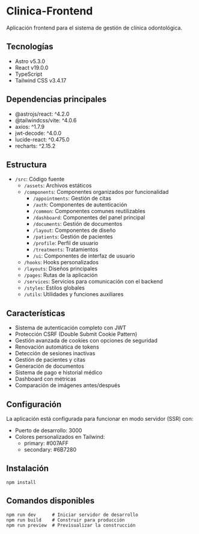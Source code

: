 # Clinica-Frontend

Aplicación frontend para el sistema de gestión de clínica odontológica.

## Tecnologías
- Astro v5.3.0
- React v19.0.0
- TypeScript
- Tailwind CSS v3.4.17

## Dependencias principales
- @astrojs/react: ^4.2.0
- @tailwindcss/vite: ^4.0.6
- axios: ^1.7.9
- jwt-decode: ^4.0.0
- lucide-react: ^0.475.0
- recharts: ^2.15.2

## Estructura
- `/src`: Código fuente
  - `/assets`: Archivos estáticos
  - `/components`: Componentes organizados por funcionalidad
    - `/appointments`: Gestión de citas
    - `/auth`: Componentes de autenticación
    - `/common`: Componentes comunes reutilizables
    - `/dashboard`: Componentes del panel principal
    - `/documents`: Gestión de documentos
    - `/layout`: Componentes de diseño
    - `/patients`: Gestión de pacientes
    - `/profile`: Perfil de usuario
    - `/treatments`: Tratamientos
    - `/ui`: Componentes de interfaz de usuario
  - `/hooks`: Hooks personalizados
  - `/layouts`: Diseños principales
  - `/pages`: Rutas de la aplicación
  - `/services`: Servicios para comunicación con el backend
  - `/styles`: Estilos globales
  - `/utils`: Utilidades y funciones auxiliares

## Características
- Sistema de autenticación completo con JWT
- Protección CSRF (Double Submit Cookie Pattern)
- Gestión avanzada de cookies con opciones de seguridad
- Renovación automática de tokens
- Detección de sesiones inactivas
- Gestión de pacientes y citas
- Generación de documentos
- Sistema de pago e historial médico
- Dashboard con métricas
- Comparación de imágenes antes/después

## Configuración
La aplicación está configurada para funcionar en modo servidor (SSR) con:
- Puerto de desarrollo: 3000
- Colores personalizados en Tailwind:
  - primary: #007AFF
  - secondary: #6B7280

## Instalación
```
npm install
```

## Comandos disponibles
```
npm run dev      # Iniciar servidor de desarrollo
npm run build    # Construir para producción
npm run preview  # Previsualizar la construcción
```